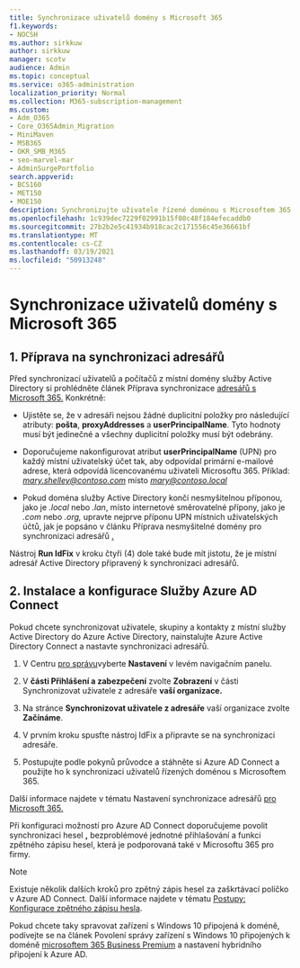 ```yaml
---
title: Synchronizace uživatelů domény s Microsoft 365
f1.keywords:
- NOCSH
ms.author: sirkkuw
author: sirkkuw
manager: scotv
audience: Admin
ms.topic: conceptual
ms.service: o365-administration
localization_priority: Normal
ms.collection: M365-subscription-management
ms.custom:
- Adm_O365
- Core_O365Admin_Migration
- MiniMaven
- MSB365
- OKR_SMB_M365
- seo-marvel-mar
- AdminSurgePortfolio
search.appverid:
- BCS160
- MET150
- MOE150
description: Synchronizujte uživatele řízené doménou s Microsoftem 365 pro firmy.
ms.openlocfilehash: 1c939dec7229f02991b15f08c48f184efecaddb0
ms.sourcegitcommit: 27b2b2e5c41934b918cac2c171556c45e36661bf
ms.translationtype: MT
ms.contentlocale: cs-CZ
ms.lasthandoff: 03/19/2021
ms.locfileid: "50913248"
---
```

# <a name="synchronize-domain-users-to-microsoft-365"></a>Synchronizace uživatelů domény s Microsoft 365

## <a name="1-prepare-for-directory-synchronization"></a>1. Příprava na synchronizaci adresářů 

Před synchronizací uživatelů a počítačů z místní domény služby Active Directory si prohlédněte článek Příprava synchronizace [adresářů s Microsoft 365.](../enterprise/prepare-for-directory-synchronization.md) Konkrétně:

   - Ujistěte se, že v adresáři nejsou žádné duplicitní položky pro následující atributy: **pošta**, **proxyAddresses** a **userPrincipalName**. Tyto hodnoty musí být jedinečné a všechny duplicitní položky musí být odebrány.
   
   - Doporučujeme nakonfigurovat atribut **userPrincipalName** (UPN) pro každý místní uživatelský účet tak, aby odpovídal primární e-mailové adrese, která odpovídá licencovanému uživateli Microsoftu 365. Příklad: *mary.shelley@contoso.com* místo *mary@contoso.local*
   
   - Pokud doména služby Active Directory končí nesmyšitelnou příponou, jako je *.local* nebo *.lan*, místo internetové směrovatelné přípony, jako je *.com* nebo *.org,* upravte nejprve příponu UPN místních uživatelských účtů, jak je popsáno v článku Příprava nesmyšitelné domény pro synchronizaci adresářů [.](../enterprise/prepare-a-non-routable-domain-for-directory-synchronization.md) 

Nástroj **Run IdFix** v kroku čtyři (4) dole také bude mít jistotu, že je místní adresář Active Directory připravený k synchronizaci adresářů.

## <a name="2-install-and-configure-azure-ad-connect"></a>2. Instalace a konfigurace Služby Azure AD Connect

Pokud chcete synchronizovat uživatele, skupiny a kontakty z místní služby Active Directory do Azure Active Directory, nainstalujte Azure Active Directory Connect a nastavte synchronizaci adresářů. 

 1. V Centru [pro správu](https://go.microsoft.com/fwlink/p/?linkid=2024339)vyberte **Nastavení** v levém navigačním panelu.

 2. V **části Přihlášení a zabezpečení** zvolte **Zobrazení** v části Synchronizovat uživatele z adresáře **vaší organizace.**

 3. Na stránce **Synchronizovat uživatele z adresáře** vaší organizace zvolte **Začínáme**.

 4. V prvním kroku spusťte nástroj IdFix a připravte se na synchronizaci adresáře.

 5. Postupujte podle pokynů průvodce a stáhněte si Azure AD Connect a použijte ho k synchronizaci uživatelů řízených doménou s Microsoftem 365.


Další informace najdete v tématu Nastavení synchronizace adresářů [pro Microsoft 365.](../enterprise/set-up-directory-synchronization.md)

Při konfiguraci možností pro Azure AD Connect doporučujeme povolit synchronizaci hesel **,** bezproblémové jednotné přihlašování a funkci zpětného zápisu hesel, která je podporovaná také v Microsoftu 365 pro firmy. 

> [!NOTE]
> Existuje několik dalších kroků pro zpětný zápis hesel za zaškrtávací políčko v Azure AD Connect. Další informace najdete v tématu [Postupy: Konfigurace zpětného zápisu hesla](/azure/active-directory/authentication/howto-sspr-writeback). 

Pokud chcete taky spravovat zařízení s Windows 10 připojená k doméně, podívejte se na článek Povolení správy zařízení s Windows 10 připojených k doméně [microsoftem 365 Business Premium](manage-windows-devices.md) a nastavení hybridního připojení k Azure AD.